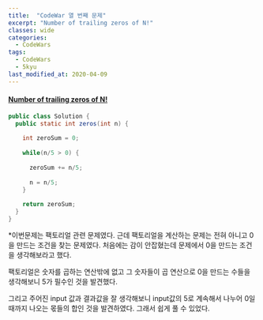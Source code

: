 ```yaml
---
title:  "CodeWar 열 번째 문제"
excerpt: "Number of trailing zeros of N!"
classes: wide
categories:
  - CodeWars
tags:
  - CodeWars
  - 5kyu
last_modified_at: 2020-04-09
---
```


#### [Number of trailing zeros of N!](https://www.codewars.com/kata/52f787eb172a8b4ae1000a34)

```java
public class Solution {
  public static int zeros(int n) {
    
    int zeroSum = 0;
    
    while(n/5 > 0) {
      
      zeroSum += n/5;
      
      n = n/5;
    }
    
    return zeroSum;
  }
}
```

*이번문제는 팩토리얼 관련 문제였다. 근데 팩토리얼을 계산하는 문제는 전혀 아니고 0을 만드는 조건을 찾는 문제였다. 처음에는 감이 안잡혔는데 문제에서 0을 만드는 조건을 생각해보라고 했다. 

팩토리얼은 숫자를 곱하는 연산밖에 없고 그 숫자들이 곱 연산으로 0을 만드는 수들을 생각해보니 5가 필수인 것을 발견했다.

그리고 주어진 input 값과 결과값을 잘 생각해보니 input값의 5로 계속해서 나누어 0일 때까지 나오는 몫들의 합인 것을 발견하였다. 그래서 쉽게 풀 수 있었다.